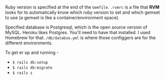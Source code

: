 Ruby version is specified at the end of the `Gemfile`. `.rvmrc` is a file that __RVM__ looks for to automatically know which ruby version to set and which gemset to use (a gemset is like a container/environment space). 


Specified database is Postgresql, which is the open source version of MySQL. Heroku likes Postgres. You'll need to have that installed. I used Homebrew for that. `/db/databse.yml` is where those configgers are for the different environments. 



To get er up and running - 
- `$ rails db:setup `
- `$ rails db:migrate`
- `$ rails s` 



